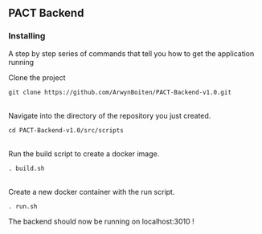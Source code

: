## PACT Backend

### Installing

A step by step series of commands that tell you how to get the application running

 Clone the project
```
git clone https://github.com/ArwynBoiten/PACT-Backend-v1.0.git
```

<BR/>
Navigate into the directory of the repository you just created.

```
cd PACT-Backend-v1.0/src/scripts
```

<BR/>
Run the build script to create a docker image.

```
. build.sh
```

<BR/>
Create a new docker container with the run script.

```
. run.sh
```

The backend should now be running on localhost:3010 !
